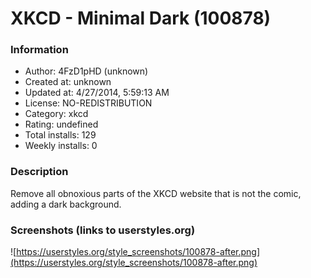 # XKCD - Minimal Dark (100878)

### Information
- Author: 4FzD1pHD (unknown)
- Created at: unknown
- Updated at: 4/27/2014, 5:59:13 AM
- License: NO-REDISTRIBUTION
- Category: xkcd
- Rating: undefined
- Total installs: 129
- Weekly installs: 0


### Description
Remove all obnoxious parts of the XKCD website that is not the comic, adding a dark background.


### Screenshots (links to userstyles.org)
![https://userstyles.org/style_screenshots/100878-after.png](https://userstyles.org/style_screenshots/100878-after.png)


